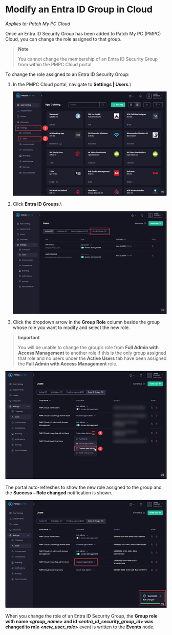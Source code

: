 # Modify an Entra ID Group in Cloud

_Applies to: Patch My PC Cloud_

Once an Entra ID Security Group has been added to Patch My PC (PMPC) Cloud, you can change the role assigned to that group.

<blockquote class="wp-block-quote">
<p><strong>Note</strong></p>
<p>You cannot change the membership of an Entra ID Security Group from within the PMPC Cloud portal.</p>
</blockquote>

To change the role assigned to an Entra ID Security Group:

1.  In the PMPC Cloud portal, navigate to <strong>Settings | Users</strong>.\


    ![Navigating to “Settings | Users”](/_images/image-(2245).png "Navigating to “Settings | Users”")


2.  Click <strong>Entra ID Groups</strong>.\


    ![Clicking “Entra ID Groups”](/_images/image-(2246).png "Clicking “Entra ID Groups”")


3. Click the dropdown arrow in the <strong>Group Role</strong> column beside the group whose role you want to modify and select the new role.

<blockquote class="wp-block-quote">
<p><strong>Important</strong></p>
<p>You will be unable to change the group’s role from <strong>Full Admin with Access Management</strong> to another role if this is the only group assigned that role and no users under the <strong>Active Users</strong> tab have been assigned the <strong>Full Admin with Access Management</strong> role.</p>
</blockquote>

![Clicking the dropdown arrow in the “Group Role” column beside the group whose role you want to modify and selecting the new role](/_images/image-(2247).png "Clicking the dropdown arrow in the “Group Role” column beside the group whose role you want to modify and selecting the new role")

The portal auto-refreshes to show the new role assigned to the group and the <strong>Success – Role changed</strong> notification is shown.

![Portal auto-refreshing to show the new role assigned to the group and the “Success – Role changed” notification is shown](/_images/image-(2248).png "Portal auto-refreshing to show the new role assigned to the group and the “Success – Role changed” notification is shown")

When you change the role of an Entra ID Security Group, the <strong>Group role with name <</strong>_<strong>group\_name</strong>_<strong>> and id <</strong>_<strong>entra\_id\_security\_group\_id</strong>_<strong>> was changed to role <</strong>_<strong>new\_user\_role</strong>_<strong>></strong> event is written to the <strong>Events</strong> node.&#x20;